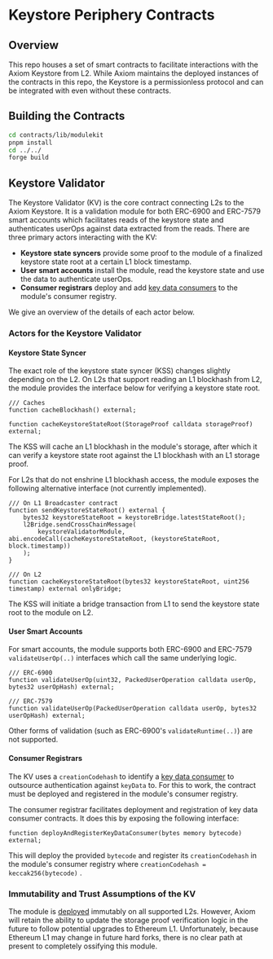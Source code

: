 # Keystore Periphery Contracts

## Overview

This repo houses a set of smart contracts to facilitate interactions with the Axiom Keystore from L2. While Axiom maintains the deployed instances of the contracts in this repo, the Keystore is a permissionless protocol and can be integrated with even without these contracts.

## Building the Contracts

```bash
cd contracts/lib/modulekit
pnpm install
cd ../../
forge build
```

## Keystore Validator

The Keystore Validator (KV) is the core contract connecting L2s to the Axiom Keystore. It is a validation module for both ERC-6900 and ERC-7579 smart accounts which facilitates reads of the keystore state and authenticates userOps against data extracted from the reads. There are three primary actors interacting with the KV:

- **Keystore state syncers** provide some proof to the module of a finalized keystore state root at a certain L1 block timestamp.
- **User smart accounts** install the module, read the keystore state and use the data to authenticate userOps.
- **Consumer registrars** deploy and add [key data consumers](https://keystore-docs.axiom.xyz/docs/creating-a-keystore-account-type/key-data-consumer) to the module's consumer registry.

We give an overview of the details of each actor below.

### Actors for the Keystore Validator

#### Keystore State Syncer

The exact role of the keystore state syncer (KSS) changes slightly depending on the L2. On L2s that support reading an L1 blockhash from L2, the module provides the interface below for verifying a keystore state root.

```solidity
/// Caches
function cacheBlockhash() external;

function cacheKeystoreStateRoot(StorageProof calldata storageProof) external;
```

The KSS will cache an L1 blockhash in the module's storage, after which it can verify a keystore state root against the L1 blockhash with an L1 storage proof.

For L2s that do not enshrine L1 blockhash access, the module exposes the following alternative interface (not currently implemented).

```solidity
/// On L1 Broadcaster contract
function sendKeystoreStateRoot() external {
    bytes32 keystoreStateRoot = keystoreBridge.latestStateRoot();
    l2Bridge.sendCrossChainMessage(
        keystoreValidatorModule, abi.encodeCall(cacheKeystoreStateRoot, (keystoreStateRoot, block.timestamp))
    );
}

/// On L2
function cacheKeystoreStateRoot(bytes32 keystoreStateRoot, uint256 timestamp) external onlyBridge;
```

The KSS will initiate a bridge transaction from L1 to send the keystore state root to the module on L2.

#### User Smart Accounts

For smart accounts, the module supports both ERC-6900 and ERC-7579 `validateUserOp(..)` interfaces which call the same underlying logic.

```solidity
/// ERC-6900
function validateUserOp(uint32, PackedUserOperation calldata userOp, bytes32 userOpHash) external;

/// ERC-7579
function validateUserOp(PackedUserOperation calldata userOp, bytes32 userOpHash) external;
```

Other forms of validation (such as ERC-6900's `validateRuntime(..)`) are not supported.

#### Consumer Registrars

The KV uses a `creationCodehash` to identify a [key data consumer](https://keystore-docs.axiom.xyz/docs/creating-a-keystore-account-type/key-data-consumer) to outsource authentication against `keyData` to. For this to work, the contract must be deployed and registered in the module's consumer registry.

The consumer registrar facilitates deployment and registration of key data consumer contracts. It does this by exposing the following interface:

```solidity
function deployAndRegisterKeyDataConsumer(bytes memory bytecode) external;
```

This will deploy the provided `bytecode` and register its `creationCodehash` in the module's consumer registry where `creationCodehash = keccak256(bytecode)` .

### Immutability and Trust Assumptions of the KV

The module is [deployed](https://keystore-docs.axiom.xyz/docs/developer-reference/contract-addresses) immutably on all supported L2s. However, Axiom will retain the ability to update the storage proof verification logic in the future to follow potential upgrades to Ethereum L1. Unfortunately, because Ethereum L1 may change in future hard forks, there is no clear path at present to completely ossifying this module.
